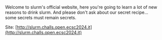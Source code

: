 Welcome to slurm's official website, here you're going to learn a lot of new reasons to drink slurm. And please don't ask about our secret recipe... some secrets must remain secrets.

Site: [http://slurm.challs.open.ecsc2024.it](http://slurm.challs.open.ecsc2024.it)
